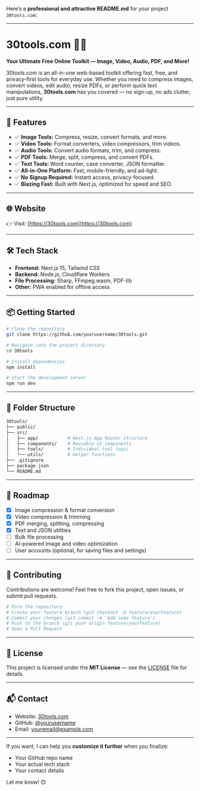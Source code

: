Here’s a **professional and attractive README.md** for your project `30tools.com`:

---

# 30tools.com 🔧✨

**Your Ultimate Free Online Toolkit — Image, Video, Audio, PDF, and More!**

30tools.com is an all-in-one web-based toolkit offering fast, free, and privacy-first tools for everyday use. Whether you need to compress images, convert videos, edit audio, resize PDFs, or perform quick text manipulations, **30tools.com** has you covered — no sign-up, no ads clutter, just pure utility.

---

## 🚀 Features

* ✅ **Image Tools:** Compress, resize, convert formats, and more.
* ✅ **Video Tools:** Format converters, video compressors, trim videos.
* ✅ **Audio Tools:** Convert audio formats, trim, and compress.
* ✅ **PDF Tools:** Merge, split, compress, and convert PDFs.
* ✅ **Text Tools:** Word counter, case converter, JSON formatter.
* ✅ **All-in-One Platform:** Fast, mobile-friendly, and ad-light.
* ✅ **No Signup Required:** Instant access, privacy-focused.
* ✅ **Blazing Fast:** Built with Next.js, optimized for speed and SEO.

---

## 🌐 Website

👉 Visit: [https://30tools.com](https://30tools.com)

---

## 🛠️ Tech Stack

* **Frontend:** Next.js 15, Tailwind CSS
* **Backend:** Node.js, Cloudflare Workers
* **File Processing:** Sharp, FFmpeg.wasm, PDF-lib
* **Other:** PWA enabled for offline access

---

## 📦 Getting Started

```bash
# Clone the repository
git clone https://github.com/yourusername/30tools.git

# Navigate into the project directory
cd 30tools

# Install dependencies
npm install

# Start the development server
npm run dev
```

---

## 📂 Folder Structure

```bash
30tools/
├── public/
├── src/
│   ├── app/           # Next.js App Router structure
│   ├── components/    # Reusable UI components
│   ├── tools/         # Individual tool logic
│   └── utils/         # Helper functions
├── .gitignore
├── package.json
└── README.md
```

---

## 📝 Roadmap

* [x] Image compression & format conversion
* [x] Video compression & trimming
* [x] PDF merging, splitting, compressing
* [x] Text and JSON utilities
* [ ] Bulk file processing
* [ ] AI-powered image and video optimization
* [ ] User accounts (optional, for saving files and settings)

---

## 🤝 Contributing

Contributions are welcome!
Feel free to fork this project, open issues, or submit pull requests.

```bash
# Fork the repository
# Create your feature branch (git checkout -b feature/yourFeature)
# Commit your changes (git commit -m 'Add some feature')
# Push to the branch (git push origin feature/yourFeature)
# Open a Pull Request
```

---

## 📄 License

This project is licensed under the **MIT License** — see the [LICENSE](LICENSE) file for details.

---

## 📬 Contact

* Website: [30tools.com](https://30tools.com)
* GitHub: [@yourusername](https://github.com/yourusername)
* Email: [youremail@example.com](mailto:youremail@example.com)

---

If you want, I can help you **customize it further** when you finalize:

* Your GitHub repo name
* Your actual tech stack
* Your contact details

Let me know! 😊
